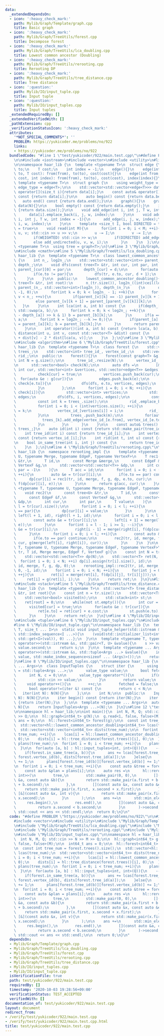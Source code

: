 ```yaml
---
data:
  _extendedDependsOn:
  - icon: ':heavy_check_mark:'
    path: Mylib/Graph/Template/graph.cpp
    title: Basic graph
  - icon: ':heavy_check_mark:'
    path: Mylib/Graph/TreeUtils/forest.cpp
    title: Decompose forest
  - icon: ':heavy_check_mark:'
    path: Mylib/Graph/TreeUtils/lca_doubling.cpp
    title: Lowest common ancestor (Doubling)
  - icon: ':heavy_check_mark:'
    path: Mylib/Graph/TreeUtils/rerooting.cpp
    title: Rerooting DP
  - icon: ':heavy_check_mark:'
    path: Mylib/Graph/TreeUtils/tree_distance.cpp
    title: Tree distance
  - icon: ':question:'
    path: Mylib/IO/input_tuple.cpp
    title: Input tuple
  - icon: ':question:'
    path: Mylib/IO/input_tuples.cpp
    title: Input tuples
  _extendedRequiredBy: []
  _extendedVerifiedWith: []
  _pathExtension: cpp
  _verificationStatusIcon: ':heavy_check_mark:'
  attributes:
    '*NOT_SPECIAL_COMMENTS*': ''
    PROBLEM: https://yukicoder.me/problems/no/922
    links:
    - https://yukicoder.me/problems/no/922
  bundledCode: "#line 1 \"test/yukicoder/922/main.test.cpp\"\n#define PROBLEM \"https://yukicoder.me/problems/no/922\"\
    \n\n#include <iostream>\n#include <vector>\n#include <utility>\n#line 4 \"Mylib/Graph/Template/graph.cpp\"\
    \n\nnamespace haar_lib {\n  template <typename T>\n  struct edge {\n    int from,\
    \ to;\n    T cost;\n    int index = -1;\n    edge(){}\n    edge(int from, int\
    \ to, T cost): from(from), to(to), cost(cost){}\n    edge(int from, int to, T\
    \ cost, int index): from(from), to(to), cost(cost), index(index){}\n  };\n\n \
    \ template <typename T>\n  struct graph {\n    using weight_type = T;\n    using\
    \ edge_type = edge<T>;\n\n    std::vector<std::vector<edge<T>>> data;\n\n    auto&\
    \ operator[](size_t i){return data[i];}\n    const auto& operator[](size_t i)\
    \ const {return data[i];}\n\n    auto begin() const {return data.begin();}\n \
    \   auto end() const {return data.end();}\n\n    graph(){}\n    graph(int N):\
    \ data(N){}\n\n    bool empty() const {return data.empty();}\n    int size() const\
    \ {return data.size();}\n\n    void add_edge(int i, int j, T w, int index = -1){\n\
    \      data[i].emplace_back(i, j, w, index);\n    }\n\n    void add_undirected(int\
    \ i, int j, T w, int index = -1){\n      add_edge(i, j, w, index);\n      add_edge(j,\
    \ i, w, index);\n    }\n\n    template <size_t I, bool DIRECTED = true, bool WEIGHTED\
    \ = true>\n    void read(int M){\n      for(int i = 0; i < M; ++i){\n        int\
    \ u, v; std::cin >> u >> v;\n        u -= I;\n        v -= I;\n        T w = 1;\n\
    \        if(WEIGHTED) std::cin >> w;\n        if(DIRECTED) add_edge(u, v, w, i);\n\
    \        else add_undirected(u, v, w, i);\n      }\n    }\n  };\n\n  template\
    \ <typename T>\n  using tree = graph<T>;\n}\n#line 3 \"Mylib/Graph/TreeUtils/lca_doubling.cpp\"\
    \n#include <cmath>\n#line 5 \"Mylib/Graph/TreeUtils/lca_doubling.cpp\"\n\nnamespace\
    \ haar_lib {\n  template <typename T>\n  class lowest_common_ancestor_doubling\
    \ {\n    int n_, log2n_;\n    std::vector<std::vector<int>> parent_;\n    std::vector<int>\
    \ depth_;\n\n    void dfs(const tree<T> &tr, int cur, int par, int d){\n     \
    \ parent_[cur][0] = par;\n      depth_[cur] = d;\n\n      for(auto &e : tr[cur]){\n\
    \        if(e.to != par){\n          dfs(tr, e.to, cur, d + 1);\n        }\n \
    \     }\n    }\n\n  public:\n    lowest_common_ancestor_doubling(){}\n    lowest_common_ancestor_doubling(const\
    \ tree<T> &tr, int root):\n      n_(tr.size()), log2n_((int)ceil(log2(n_)) + 1),\
    \ parent_(n_, std::vector<int>(log2n_)), depth_(n_)\n    {\n      dfs(tr, root,\
    \ -1, 0);\n      for(int k = 0; k < log2n_ - 1; ++k){\n        for(int v = 0;\
    \ v < n_; ++v){\n          if(parent_[v][k] == -1) parent_[v][k + 1] = -1;\n \
    \         else parent_[v][k + 1] = parent_[parent_[v][k]][k];\n        }\n   \
    \   }\n    }\n\n    int lca(int a, int b) const {\n      if(depth_[a] >= depth_[b])\
    \ std::swap(a, b);\n      for(int k = 0; k < log2n_; ++k){\n        if((depth_[b]\
    \ - depth_[a]) >> k & 1) b = parent_[b][k];\n      }\n      if(a == b) return\
    \ a;\n      for(int k = log2n_; --k >= 0;){\n        if(parent_[a][k] != parent_[b][k]){a\
    \ = parent_[a][k]; b = parent_[b][k];}\n      }\n      return parent_[a][0];\n\
    \    }\n\n    int operator()(int a, int b) const {return lca(a, b);}\n\n    T\
    \ distance(int u, int v, const std::vector<T> &dist) const {\n      return dist[u]\
    \ + dist[v] - 2 * dist[lca(u, v)];\n    }\n  };\n}\n#line 3 \"Mylib/Graph/TreeUtils/forest.cpp\"\
    \n#include <algorithm>\n#line 6 \"Mylib/Graph/TreeUtils/forest.cpp\"\n\nnamespace\
    \ haar_lib {\n  template <typename T>\n  class forest {\n    std::vector<tree<T>>\
    \ trees_;\n    std::vector<int> tree_id_, vertex_id_;\n    std::vector<std::vector<int>>\
    \ rid_;\n\n  public:\n    forest(){}\n    forest(const graph<T> &g){\n      const\
    \ int N = g.size();\n\n      tree_id_.resize(N);\n      vertex_id_.resize(N);\n\
    \n      std::vector<bool> check(N);\n\n      auto dfs =\n        [&](auto &dfs,\
    \ int cur, std::vector<int> &vertices, std::vector<edge<T>> &edges) -> void {\n\
    \          check[cur] = true;\n          vertices.push_back(cur);\n\n        \
    \  for(auto &e : g[cur]){\n            edges.push_back(e);\n\n            if(not\
    \ check[e.to]){\n              dfs(dfs, e.to, vertices, edges);\n            }\n\
    \          }\n        };\n\n      for(int i = 0; i < N; ++i){\n        if(not\
    \ check[i]){\n          std::vector<int> vertices;\n          std::vector<edge<T>>\
    \ edges;\n          dfs(dfs, i, vertices, edges);\n\n          const int m = vertices.size();\n\
    \          const int k = trees_.size();\n\n          rid_.emplace_back(m);\n\n\
    \          for(int i = 0; i < (int)vertices.size(); ++i){\n            tree_id_[vertices[i]]\
    \ = k;\n            vertex_id_[vertices[i]] = i;\n            rid_[k][i] = vertices[i];\n\
    \          }\n\n          trees_.push_back(m);\n\n          for(auto &e : edges){\n\
    \            trees_[k].add_edge(vertex_id_[e.from], vertex_id_[e.to], e.cost);\n\
    \          }\n        }\n      }\n    }\n\n    const auto& trees() const {return\
    \ trees_;}\n    auto id(int i) const {return std::make_pair(tree_id_[i], vertex_id_[i]);}\n\
    \    int tree_id(int i) const {return tree_id_[i];}\n    int vertex_id(int i)\
    \ const {return vertex_id_[i];}\n    int rid(int t, int u) const {return rid_[t][u];}\n\
    \n    bool in_same_tree(int i, int j) const {\n      return tree_id_[i] == tree_id_[j];\n\
    \    }\n  };\n}\n#line 4 \"Mylib/Graph/TreeUtils/rerooting.cpp\"\n\nnamespace\
    \ haar_lib {\n  namespace rerooting_impl {\n    template <typename T, typename\
    \ U, typename Merge, typename EdgeF, typename VertexF>\n    T rec1(\n      tree<U>\
    \ &tr,\n      T id,\n      const Merge &merge,\n      const EdgeF &f,\n      const\
    \ VertexF &g,\n      std::vector<std::vector<T>> &dp,\n      int cur,\n      int\
    \ par = -1\n    ){\n      T acc = id;\n\n      for(int i = 0; i < (int)tr[cur].size();\
    \ ++i){\n        auto &e = tr[cur][i];\n        if(e.to == par) continue;\n  \
    \      dp[cur][i] = rec1(tr, id, merge, f, g, dp, e.to, cur);\n        acc = merge(acc,\
    \ f(dp[cur][i], e));\n      }\n\n      return g(acc, cur);\n    }\n\n    template\
    \ <typename T, typename U, typename Merge, typename EdgeF, typename VertexF>\n\
    \    void rec2(\n      const tree<U> &tr,\n      T id,\n      const Merge &merge,\n\
    \      const EdgeF &f,\n      const VertexF &g,\n      std::vector<std::vector<T>>\
    \ &dp,\n      int cur,\n      int par,\n      T value\n    ){\n      const int\
    \ l = tr[cur].size();\n\n      for(int i = 0; i < l; ++i){\n        if(tr[cur][i].to\
    \ == par){\n          dp[cur][i] = value;\n        }\n      }\n\n      std::vector<T>\
    \ left(l + 1, id), right(l + 1, id);\n\n      for(int i = 0; i < l - 1; ++i){\n\
    \        const auto &e = tr[cur][i];\n        left[i + 1] = merge(left[i], f(dp[cur][i],\
    \ e));\n      }\n\n      for(int i = l - 1; i >= 1; --i){\n        const auto\
    \ &e = tr[cur][i];\n        right[i - 1] = merge(right[i], f(dp[cur][i], e));\n\
    \      }\n\n      for(int i = 0; i < l; ++i){\n        const auto &e = tr[cur][i];\n\
    \        if(e.to == par) continue;\n\n        rec2(tr, id, merge, f, g, dp, e.to,\
    \ cur, g(merge(left[i], right[i]), cur));\n      }\n    }\n  }\n\n  template <typename\
    \ T, typename U, typename Merge, typename EdgeF, typename VertexF>\n  auto rerooting(tree<U>\
    \ tr, T id, Merge merge, EdgeF f, VertexF g){\n    const int N = tr.size();\n\
    \    std::vector<std::vector<T>> dp(N);\n    std::vector<T> ret(N, id);\n\n  \
    \  for(int i = 0; i < N; ++i) dp[i].assign(tr[i].size(), id);\n    rerooting_impl::rec1(tr,\
    \ id, merge, f, g, dp, 0);\n    rerooting_impl::rec2(tr, id, merge, f, g, dp,\
    \ 0, -1, id);\n    for(int i = 0; i < N; ++i){\n      for(int j = 0; j < (int)tr[i].size();\
    \ ++j){\n        ret[i] = merge(ret[i], f(dp[i][j], tr[i][j]));\n      }\n\n \
    \     ret[i] = g(ret[i], i);\n    }\n\n    return ret;\n  }\n}\n#line 3 \"Mylib/Graph/TreeUtils/tree_distance.cpp\"\
    \n#include <stack>\n#line 5 \"Mylib/Graph/TreeUtils/tree_distance.cpp\"\n\nnamespace\
    \ haar_lib {\n  template <typename T>\n  std::vector<T> tree_distance(const tree<T>\
    \ &tr, int root){\n    const int n = tr.size();\n    std::vector<T> ret(n);\n\
    \    std::vector<bool> visited(n);\n\n    std::stack<int> st;\n    st.push(root);\n\
    \    ret[root] = 0;\n\n    while(not st.empty()){\n      int cur = st.top(); st.pop();\n\
    \      visited[cur] = true;\n\n      for(auto &e : tr[cur]){\n        if(not visited[e.to]){\n\
    \          ret[e.to] = ret[cur] + e.cost;\n          st.push(e.to);\n        }\n\
    \      }\n    }\n\n    return ret;\n  }\n}\n#line 4 \"Mylib/IO/input_tuples.cpp\"\
    \n#include <tuple>\n#line 6 \"Mylib/IO/input_tuples.cpp\"\n#include <initializer_list>\n\
    #line 6 \"Mylib/IO/input_tuple.cpp\"\n\nnamespace haar_lib {\n  template <typename\
    \ T, size_t ... I>\n  static void input_tuple_helper(std::istream &s, T &val,\
    \ std::index_sequence<I ...>){\n    (void)std::initializer_list<int>{(void(s >>\
    \ std::get<I>(val)), 0) ...};\n  }\n\n  template <typename T, typename U>\n  std::istream&\
    \ operator>>(std::istream &s, std::pair<T, U> &value){\n    s >> value.first >>\
    \ value.second;\n    return s;\n  }\n\n  template <typename ... Args>\n  std::istream&\
    \ operator>>(std::istream &s, std::tuple<Args ...> &value){\n    input_tuple_helper(s,\
    \ value, std::make_index_sequence<sizeof ... (Args)>());\n    return s;\n  }\n\
    }\n#line 8 \"Mylib/IO/input_tuples.cpp\"\n\nnamespace haar_lib {\n  template <typename\
    \ ... Args>\n  class InputTuples {\n    struct iter {\n      using value_type\
    \ = std::tuple<Args ...>;\n      value_type value;\n      bool fetched = false;\n\
    \      int N, c = 0;\n\n      value_type operator*(){\n        if(not fetched){\n\
    \          std::cin >> value;\n        }\n        return value;\n      }\n\n \
    \     void operator++(){\n        ++c;\n        fetched = false;\n      }\n\n\
    \      bool operator!=(iter &) const {\n        return c < N;\n      }\n\n   \
    \   iter(int N): N(N){}\n    };\n\n    int N;\n\n  public:\n    InputTuples(int\
    \ N): N(N){}\n\n    iter begin() const {return iter(N);}\n    iter end() const\
    \ {return iter(N);}\n  };\n\n  template <typename ... Args>\n  auto input_tuples(int\
    \ N){\n    return InputTuples<Args ...>(N);\n  }\n}\n#line 12 \"test/yukicoder/922/main.test.cpp\"\
    \n\nnamespace hl = haar_lib;\n\nint main(){\n  int N, M, Q; std::cin >> N >> M\
    \ >> Q;\n\n  hl::graph<int64_t> g(N);\n  g.read<1, false, false>(M);\n\n  int64_t\
    \ ans = 0;\n\n  hl::forest<int64_t> forest(g);\n\n  const int tree_num = forest.trees().size();\n\
    \  std::vector<hl::lowest_common_ancestor_doubling<int64_t>> lcas(tree_num);\n\
    \  std::vector<std::vector<int64_t>> dists(tree_num);\n\n  for(int i = 0; i <\
    \ tree_num; ++i){\n    lcas[i] = hl::lowest_common_ancestor_doubling(forest.trees()[i],\
    \ 0);\n    dists[i] = hl::tree_distance(forest.trees()[i], 0);\n  }\n\n  std::vector<std::vector<int>>\
    \ plans(tree_num);\n  for(int i = 0; i < tree_num; ++i){\n    plans[i] = std::vector<int>(forest.trees()[i].size());\n\
    \  }\n\n  for(auto [a, b] : hl::input_tuples<int, int>(Q)){\n    --a, --b;\n\n\
    \    if(forest.in_same_tree(a, b)){\n      ans += lcas[forest.tree_id(a)].distance(forest.vertex_id(a),\
    \ forest.vertex_id(b), dists[forest.tree_id(a)]);\n    }else{\n      plans[forest.tree_id(a)][forest.vertex_id(a)]\
    \ += 1;\n      plans[forest.tree_id(b)][forest.vertex_id(b)] += 1;\n    }\n  }\n\
    \n  for(int i = 0; i < tree_num; ++i){\n    const auto &tree = forest.trees()[i];\n\
    \    const auto &plan = plans[i];\n\n    auto res =\n      hl::rerooting<std::pair<int,\
    \ int>>(\n        tree,\n        std::make_pair(0, 0),\n        [](const auto\
    \ &a, const auto &b){\n          return std::make_pair(a.first + b.first, a.second\
    \ + b.second);\n        },\n        [](const auto &x, const auto &e){\n      \
    \    return std::make_pair(x.first, x.second + x.first);\n        },\n       \
    \ [&](const auto &x, int v){\n          return std::make_pair(x.first + plan[v],\
    \ x.second);\n        }\n      );\n\n    ans +=\n      std::min_element(\n   \
    \     res.begin(),\n        res.end(),\n        [](const auto &a, const auto &b){\n\
    \          return a.second < b.second;\n        }\n      )->second;\n  }\n\n \
    \ std::cout << ans << std::endl;\n\n  return 0;\n}\n"
  code: "#define PROBLEM \"https://yukicoder.me/problems/no/922\"\n\n#include <iostream>\n\
    #include <vector>\n#include <utility>\n#include \"Mylib/Graph/Template/graph.cpp\"\
    \n#include \"Mylib/Graph/TreeUtils/lca_doubling.cpp\"\n#include \"Mylib/Graph/TreeUtils/forest.cpp\"\
    \n#include \"Mylib/Graph/TreeUtils/rerooting.cpp\"\n#include \"Mylib/Graph/TreeUtils/tree_distance.cpp\"\
    \n#include \"Mylib/IO/input_tuples.cpp\"\n\nnamespace hl = haar_lib;\n\nint main(){\n\
    \  int N, M, Q; std::cin >> N >> M >> Q;\n\n  hl::graph<int64_t> g(N);\n  g.read<1,\
    \ false, false>(M);\n\n  int64_t ans = 0;\n\n  hl::forest<int64_t> forest(g);\n\
    \n  const int tree_num = forest.trees().size();\n  std::vector<hl::lowest_common_ancestor_doubling<int64_t>>\
    \ lcas(tree_num);\n  std::vector<std::vector<int64_t>> dists(tree_num);\n\n  for(int\
    \ i = 0; i < tree_num; ++i){\n    lcas[i] = hl::lowest_common_ancestor_doubling(forest.trees()[i],\
    \ 0);\n    dists[i] = hl::tree_distance(forest.trees()[i], 0);\n  }\n\n  std::vector<std::vector<int>>\
    \ plans(tree_num);\n  for(int i = 0; i < tree_num; ++i){\n    plans[i] = std::vector<int>(forest.trees()[i].size());\n\
    \  }\n\n  for(auto [a, b] : hl::input_tuples<int, int>(Q)){\n    --a, --b;\n\n\
    \    if(forest.in_same_tree(a, b)){\n      ans += lcas[forest.tree_id(a)].distance(forest.vertex_id(a),\
    \ forest.vertex_id(b), dists[forest.tree_id(a)]);\n    }else{\n      plans[forest.tree_id(a)][forest.vertex_id(a)]\
    \ += 1;\n      plans[forest.tree_id(b)][forest.vertex_id(b)] += 1;\n    }\n  }\n\
    \n  for(int i = 0; i < tree_num; ++i){\n    const auto &tree = forest.trees()[i];\n\
    \    const auto &plan = plans[i];\n\n    auto res =\n      hl::rerooting<std::pair<int,\
    \ int>>(\n        tree,\n        std::make_pair(0, 0),\n        [](const auto\
    \ &a, const auto &b){\n          return std::make_pair(a.first + b.first, a.second\
    \ + b.second);\n        },\n        [](const auto &x, const auto &e){\n      \
    \    return std::make_pair(x.first, x.second + x.first);\n        },\n       \
    \ [&](const auto &x, int v){\n          return std::make_pair(x.first + plan[v],\
    \ x.second);\n        }\n      );\n\n    ans +=\n      std::min_element(\n   \
    \     res.begin(),\n        res.end(),\n        [](const auto &a, const auto &b){\n\
    \          return a.second < b.second;\n        }\n      )->second;\n  }\n\n \
    \ std::cout << ans << std::endl;\n\n  return 0;\n}\n"
  dependsOn:
  - Mylib/Graph/Template/graph.cpp
  - Mylib/Graph/TreeUtils/lca_doubling.cpp
  - Mylib/Graph/TreeUtils/forest.cpp
  - Mylib/Graph/TreeUtils/rerooting.cpp
  - Mylib/Graph/TreeUtils/tree_distance.cpp
  - Mylib/IO/input_tuples.cpp
  - Mylib/IO/input_tuple.cpp
  isVerificationFile: true
  path: test/yukicoder/922/main.test.cpp
  requiredBy: []
  timestamp: '2020-10-03 19:28:56+09:00'
  verificationStatus: TEST_ACCEPTED
  verifiedWith: []
documentation_of: test/yukicoder/922/main.test.cpp
layout: document
redirect_from:
- /verify/test/yukicoder/922/main.test.cpp
- /verify/test/yukicoder/922/main.test.cpp.html
title: test/yukicoder/922/main.test.cpp
---
```

